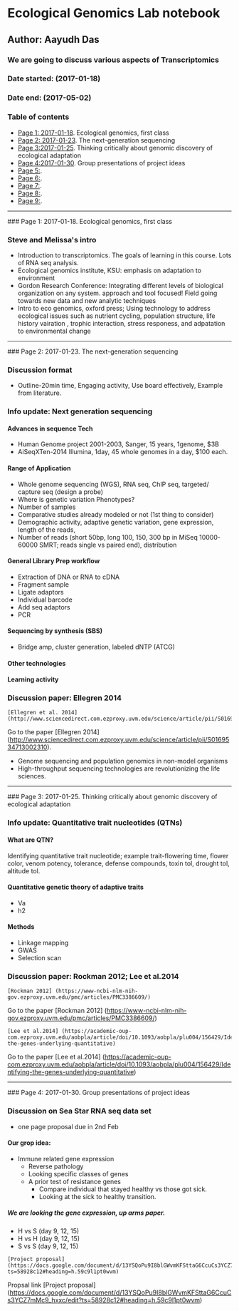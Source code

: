 # Ecological Genomics Lab notebook    

## Author: Aayudh Das     

### We are going to discuss various aspects of Transcriptomics

### Date started: (2017-01-18)   
### Date end:   (2017-05-02)

### Table of contents    
* [Page 1: 2017-01-18](#id-section1). Ecological genomics, first class
* [Page 2: 2017-01-23](#id-section2). The next-generation sequencing 
* [Page 3:2017-01-25](#id-section3). Thinking critically about genomic discovery of ecological adaptation
* [Page 4:2017-01-30](#id-section4). Group presentations of project ideas
* [Page 5:](#id-section5).
* [Page 6:](#id-section6).
* [Page 7:](#id-section7).
* [Page 8:](#id-section8).
* [Page 9:](#id-section9).

------
<div id='id-section1'/>
### Page 1: 2017-01-18. Ecological genomics, first class

### **Steve and Melissa's intro**    
* Introduction to transcriptomics. The goals of learning in this course. Lots of RNA seq analysis.
* Ecological genomics institute, KSU: emphasis on adaptation to environment   
* Gordon Research Conference: Integrating different levels of biological organization on any system. approach and tool focused! Field going towards new data and new analytic techniques  
* Intro to eco genomics, oxford press; Using technology to address ecological issues such as nutrient cycling, population structure, life history vairation , trophic interaction, stress responess, and adpatation to environmental change   

------
<div id='id-section2'/>
### Page 2: 2017-01-23. The next-generation sequencing

### **Discussion format**
* Outline-20min time, Engaging activity, Use board effectively, Example from literature.

### Info update: Next generation sequencing 

#### Advances in sequence Tech
* Human Genome project 2001-2003, Sanger, 15 years, 1genome, $3B
* AiSeqXTen-2014 Illumina, 1day, 45 whole genomes in a day, $100 each.

#### Range of Application
* Whole genome sequencing (WGS), RNA seq, ChIP seq, targeted/ capture seq (design a probe) 
* Where is genetic variation Phenotypes?
* Number of samples 
* Comparative studies already modeled or not (1st thing to consider)
* Demographic activity, adaptive genetic variation, gene expression, length of the reads, 
* Number of reads (short 50bp, long 100, 150, 300 bp in MiSeq 10000-60000 SMRT; reads single vs paired end), distribution

#### General Library Prep workflow
* Extraction of DNA or RNA to cDNA
* Fragment sample
* Ligate adaptors
* Individual barcode
* Add seq adaptors
* PCR

#### Sequencing by synthesis (SBS)
* Bridge amp, cluster generation, labeled dNTP (ATCG)

#### Other technologies

#### Learning activity

### Discussion paper: Ellegren 2014

```
[Ellegren et al. 2014] (http://www.sciencedirect.com.ezproxy.uvm.edu/science/article/pii/S0169534713002310)
```
Go to the paper [Ellegren 2014] (http://www.sciencedirect.com.ezproxy.uvm.edu/science/article/pii/S0169534713002310). 

* Genome sequencing and population genomics in non-model organisms
* High-throughput sequencing technologies are revolutionizing the life sciences.

------
<div id='id-section3'/>
### Page 3: 2017-01-25. Thinking critically about genomic discovery of ecological adaptation

### Info update: Quantitative trait nucleotides (QTNs)

#### What are QTN?
Identifying quantitative trait nucleotide; example trait-flowering time, flower color, venom potency, tolerance, defense compounds, toxin tol, drought tol, altitude tol.  

#### Quantitative genetic theory of adaptive traits 
* Va
* h2

#### Methods
* Linkage mapping
* GWAS
* Selection scan

### Discussion paper: Rockman 2012; Lee et al.2014

```
[Rockman 2012] (https://www-ncbi-nlm-nih-gov.ezproxy.uvm.edu/pmc/articles/PMC3386609/)
```
Go to the paper [Rockman 2012] (https://www-ncbi-nlm-nih-gov.ezproxy.uvm.edu/pmc/articles/PMC3386609/)

```
[Lee et al.2014] (https://academic-oup-com.ezproxy.uvm.edu/aobpla/article/doi/10.1093/aobpla/plu004/156429/Identifying-the-genes-underlying-quantitative)
```
Go to the paper [Lee et al.2014] (https://academic-oup-com.ezproxy.uvm.edu/aobpla/article/doi/10.1093/aobpla/plu004/156429/Identifying-the-genes-underlying-quantitative)


------
<div id='id-section4'/>
### Page 4: 2017-01-30. Group presentations of project ideas

### Discussion on Sea Star RNA seq data set
  * one page proposal due in 2nd Feb
  
#### Our grop idea:
* Immune related gene expression
  * Reverse pathology
  * Looking specific classes of genes
  * A prior test of resistance genes
      * Compare individual that stayed healthy vs those got sick.
      * Looking at the sick to healthy transition.

##### We are looking the gene expression, up arms paper.
* H vs S (day 9, 12, 15)
* H vs H (day 9, 12, 15)
* S vs S (day 9, 12, 15) 

```
[Project proposal] (https://docs.google.com/document/d/13YSQoPu9I8blGWvmKFSttaG6CcuCs3YCZ7mMc9_hxxc/edit?ts=58928c12#heading=h.59c9l1pt0wvm)
```
Propsal link [Project proposal] (https://docs.google.com/document/d/13YSQoPu9I8blGWvmKFSttaG6CcuCs3YCZ7mMc9_hxxc/edit?ts=58928c12#heading=h.59c9l1pt0wvm)
